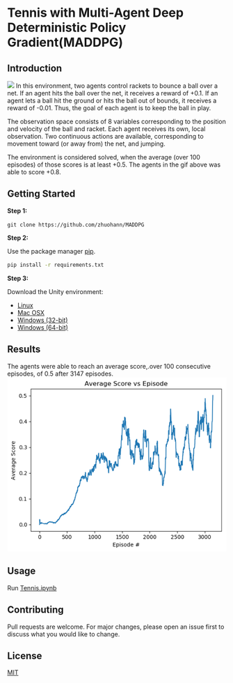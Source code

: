 # Tennis with Multi-Agent Deep Deterministic Policy Gradient(MADDPG)
## Introduction
![](images/Tennis.gif)
In this environment, two agents control rackets to bounce a ball over a net. If an agent hits the ball over the net, it receives a reward of +0.1. If an agent lets a ball hit the ground or hits the ball out of bounds, it receives a reward of -0.01. Thus, the goal of each agent is to keep the ball in play.

The observation space consists of 8 variables corresponding to the position and velocity of the ball and racket. Each agent receives its own, local observation. Two continuous actions are available, corresponding to movement toward (or away from) the net, and jumping. 

The environment is considered solved, when the average (over 100 episodes) of those scores is at least +0.5. The agents in the gif above was able to score +0.8.

## Getting Started 
**Step 1:**

`git clone https://github.com/zhuohann/MADDPG`

**Step 2:**

Use the package manager [pip](https://pip.pypa.io/en/stable/).
```bash
pip install -r requirements.txt
```

**Step 3:**

Download the Unity environment:
- [Linux](https://s3-us-west-1.amazonaws.com/udacity-drlnd/P3/Tennis/Tennis_Linux.zip)  
- [Mac OSX](https://s3-us-west-1.amazonaws.com/udacity-drlnd/P3/Tennis/Tennis.app.zip)
- [Windows (32-bit)](https://s3-us-west-1.amazonaws.com/udacity-drlnd/P3/Tennis/Tennis_Windows_x86.zip)
- [Windows (64-bit)](https://s3-us-west-1.amazonaws.com/udacity-drlnd/P3/Tennis/Tennis_Windows_x86_64.zip)


## Results
The agents were able to reach an average score,.over 100 consecutive episodes, of 0.5 after 3147 episodes.
![](images/07262019-01.png)

## Usage

Run [Tennis.ipynb](https://github.com/zhuohann/MADDPG/blob/master/Tennis.ipynb)

## Contributing
Pull requests are welcome. For major changes, please open an issue first to discuss what you would like to change.
## License
[MIT](https://choosealicense.com/licenses/mit/)
